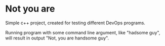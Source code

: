 # Not you are

Simple c++ project, created for testing different DevOps programs.

Running program with some command line argument, like "hadsome guy", will result in output "Not, you are handsome guy".
